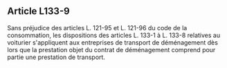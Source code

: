 Article L133-9
----
Sans préjudice des articles L. 121-95 et L. 121-96 du code de la consommation,
les dispositions des articles L. 133-1 à L. 133-8 relatives au voiturier
s'appliquent aux entreprises de transport de déménagement dès lors que la
prestation objet du contrat de déménagement comprend pour partie une prestation
de transport.
